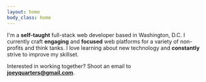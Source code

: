 ```yaml
---
layout: home
body_class: home
---
```


I'm a **self-taught** full-stack web developer based in Washington, D.C. I currently craft **engaging** and **focused** web platforms for a variety of non-profits and think tanks. I love learning about new technology and **constantly** strive to improve my skillset.

Interested in working together? Shoot an email to **joeyquarters@gmail.com**.